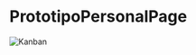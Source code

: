 # PrototipoPersonalPage

![Kanban](https://github.com/TobiasGustavo/PrototipoPersonalPage/assets/88210620/35bcea1a-2964-493d-8d0d-ff6416f7cbc3)
